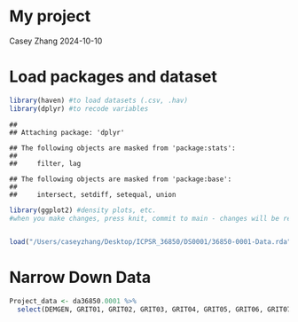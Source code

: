 My project
================
Casey Zhang
2024-10-10

# Load packages and dataset

``` r
library(haven) #to load datasets (.csv, .hav)
library(dplyr) #to recode variables
```

    ## 
    ## Attaching package: 'dplyr'

    ## The following objects are masked from 'package:stats':
    ## 
    ##     filter, lag

    ## The following objects are masked from 'package:base':
    ## 
    ##     intersect, setdiff, setequal, union

``` r
library(ggplot2) #density plots, etc.
#when you make changes, press knit, commit to main - changes will be reflected in github desktop & online


load("/Users/caseyzhang/Desktop/ICPSR_36850/DS0001/36850-0001-Data.rda")
```

# Narrow Down Data

``` r
Project_data <- da36850.0001 %>%
  select(DEMGEN, GRIT01, GRIT02, GRIT03, GRIT04, GRIT05, GRIT06, GRIT07, GRIT08, TSCS01, TSCS02, TSCS03, TSCS04, TSCS05, TSCS06, TSCS07, TSCS08, TSCS09)
```

